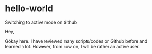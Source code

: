 # hello-world
Switching to active mode on Github

Hey,

Gökay here. I have reviewed many scripts/codes on Github before and learned a lot.
However, from now on, I will be rather an active user.
